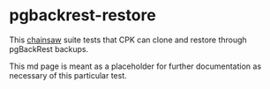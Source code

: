 # pgbackrest-restore

This [chainsaw](https://github.com/kyverno/chainsaw) suite tests that CPK can clone and restore through pgBackRest backups.

This md page is meant as a placeholder for further documentation as necessary of this particular test.
